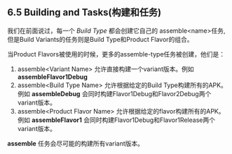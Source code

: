 ## 6.5 Building and Tasks(构建和任务)

我们在前面说过，每一个 *Build Type* 都会创建它自己的 assemble\<name\>任务,但是Build Variants的任务则是Build Type和Product Flavor的组合。

当Product Flavors被使用的时候，更多的assemble-type任务被创建，他们是：

1. assemble\<Variant Name\> 允许直接构建一个variant版本。例如 **assembleFlavor1Debug**
2. assemble\<Build Type Name\> 允许根据给定的Build Type构建所有的APK。例如 **assembleDebug** 会同时构建Flavor1Debug和Flavor2Debug两个variant版本。
3. assemble\<Product Flavor Name\> 允许根据给定的flavor构建所有的APK。例如 **assembleFlavor1** 会同时构建Flavor1Debug和Flavor1Release两个variant版本。

**assemble** 任务会尽可能的构建所有variant版本。
